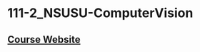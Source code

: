 # 111-2_NSUSU-ComputerVision
## [Course Website](https://sites.google.com/view/nsysu-dvlab/courses/3d-vision-2023)

